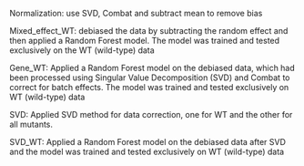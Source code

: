 Normalization: use SVD, Combat and subtract mean to remove bias

Mixed_effect_WT: debiased the data by subtracting the random effect and then applied a Random Forest model. The model was trained and tested exclusively on the WT (wild-type) data

Gene_WT: Applied a Random Forest model on the debiased data, which had been processed using Singular Value Decomposition (SVD) and Combat to correct for batch effects. 
The model was trained and tested exclusively on WT (wild-type) data

SVD: Applied SVD method for data correction, one for WT and the other for all mutants. 

SVD_WT: Applied a Random Forest model on the debiased data after SVD and the model was trained and tested exclusively on WT (wild-type) data
